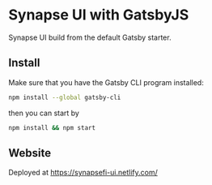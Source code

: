 # Synapse UI with GatsbyJS
Synapse UI build from the default Gatsby starter.


## Install

Make sure that you have the Gatsby CLI program installed:
```sh
npm install --global gatsby-cli
```

then you can start by 


```sh
npm install && npm start
```

## Website

Deployed at https://synapsefi-ui.netlify.com/